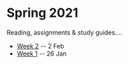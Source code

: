 # Spring 2021

Reading, assignments & study guides....

* [Week 2](./week02.md) -- 2 Feb
* [Week 1](./week01.md) -- 26 Jan
